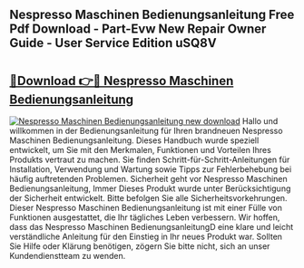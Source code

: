 ## Nespresso Maschinen Bedienungsanleitung Free Pdf Download - Part-Evw New Repair Owner Guide - User Service Edition uSQ8V

# <h2><a href="http://df1e42u.blite.top/?on=Nespresso+Maschinen+Bedienungsanleitung">🔗Download 👉🔴 Nespresso Maschinen Bedienungsanleitung</a></h2>

[![Nespresso Maschinen Bedienungsanleitung new download](https://i.imgur.com/lujVjoI.png)](http://df1e42u.blite.top/?on=Nespresso+Maschinen+Bedienungsanleitung)
Hallo und willkommen in der Bedienungsanleitung für Ihren brandneuen Nespresso Maschinen Bedienungsanleitung. Dieses Handbuch wurde speziell entwickelt, um Sie mit den Merkmalen, Funktionen und Vorteilen Ihres Produkts vertraut zu machen. Sie finden Schritt-für-Schritt-Anleitungen für Installation, Verwendung und Wartung sowie Tipps zur Fehlerbehebung bei häufig auftretenden Problemen. Sicherheit geht vor Nespresso Maschinen Bedienungsanleitung, Immer Dieses Produkt wurde unter Berücksichtigung der Sicherheit entwickelt. Bitte befolgen Sie alle Sicherheitsvorkehrungen. Dieser Nespresso Maschinen Bedienungsanleitung ist mit einer Fülle von Funktionen ausgestattet, die Ihr tägliches Leben verbessern. Wir hoffen, dass das Nespresso Maschinen BedienungsanleitungD eine klare und leicht verständliche Anleitung für den Einstieg in Ihr neues Produkt war. Sollten Sie Hilfe oder Klärung benötigen, zögern Sie bitte nicht, sich an unser Kundendienstteam zu wenden.
